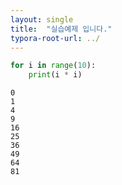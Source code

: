 ```yaml
---
layout: single
title:  "실습예제 입니다."
typora-root-url: ../
---
```



```python
for i in range(10):
    print(i * i)
```
    0
    1
    4
    9
    16
    25
    36
    49
    64
    81

